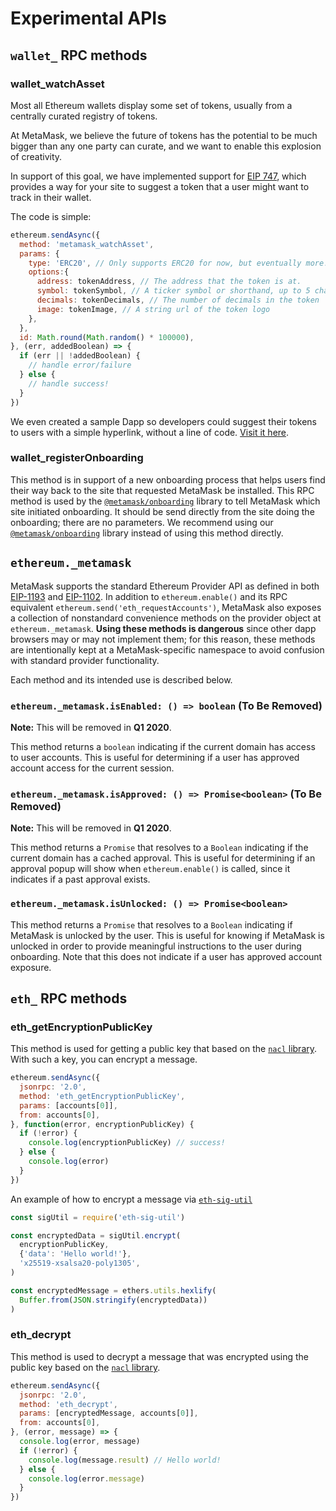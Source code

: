 # Experimental APIs

## `wallet_` RPC methods

### wallet_watchAsset

Most all Ethereum wallets display some set of tokens, usually from a centrally curated registry of tokens.

At MetaMask, we believe the future of tokens has the potential to be much bigger than any one party can curate, and we want to enable this explosion of creativity.

In support of this goal, we have implemented support for [EIP 747](https://github.com/estebanmino/EIPs/blob/master/EIPS/eip-747.md), which provides a way for your site to suggest a token that a user might want to track in their wallet.

The code is simple:

```javascript
ethereum.sendAsync({
  method: 'metamask_watchAsset',
  params: {
    type: 'ERC20', // Only supports ERC20 for now, but eventually more!
    options:{
      address: tokenAddress, // The address that the token is at.
      symbol: tokenSymbol, // A ticker symbol or shorthand, up to 5 chars.
      decimals: tokenDecimals, // The number of decimals in the token
      image: tokenImage, // A string url of the token logo
    },
  },
  id: Math.round(Math.random() * 100000),
}, (err, addedBoolean) => {
  if (err || !addedBoolean) {
    // handle error/failure
  } else {
    // handle success!
  }
})
```

We even created a sample Dapp so developers could suggest their tokens to users with a simple hyperlink, without a line of code. [Visit it here](https://github.com/MetaMask/Add-Token).

### wallet_registerOnboarding

This method is in support of a new onboarding process that helps users find their way back to the site that requested MetaMask be installed. This RPC method is used by the [`@metamask/onboarding`](https://github.com/MetaMask/metamask-onboarding) library to tell MetaMask which site initiated onboarding. It should be send directly from the site doing the onboarding; there are no parameters. We recommend using our [`@metamask/onboarding`](https://github.com/MetaMask/metamask-onboarding) library instead of using this method directly.

## `ethereum._metamask`

MetaMask supports the standard Ethereum Provider API as defined in both [EIP-1193](https://github.com/ethereum/EIPs/blob/master/EIPS/eip-1193.md) and [EIP-1102](https://github.com/ethereum/EIPs/blob/master/EIPS/eip-1102.md). In addition to `ethereum.enable()` and its RPC equivalent `ethereum.send('eth_requestAccounts')`, MetaMask also exposes a collection of nonstandard convenience methods on the provider object at `ethereum._metamask`. **Using these methods is dangerous** since other dapp browsers may or may not implement them; for this reason, these methods are intentionally kept at a MetaMask-specific namespace to avoid confusion with standard provider functionality.

Each method and its intended use is described below.

### `ethereum._metamask.isEnabled: () => boolean` (To Be Removed)

**Note:** This will be removed in **Q1 2020**.

This method returns a `boolean` indicating if the current domain has access to user accounts. This is useful for determining if a user has approved account access for the current session.

### `ethereum._metamask.isApproved: () => Promise<boolean>` (To Be Removed)

**Note:** This will be removed in **Q1 2020**.

This method returns a `Promise` that resolves to a `Boolean` indicating if the current domain has a cached approval. This is useful for determining if an approval popup will show when `ethereum.enable()` is called, since it indicates if a past approval exists.

### `ethereum._metamask.isUnlocked: () => Promise<boolean>`

This method returns a `Promise` that resolves to a `Boolean` indicating if MetaMask is unlocked by the user. This is useful for knowing if MetaMask is unlocked in order to provide meaningful instructions to the user during onboarding. Note that this does not indicate if a user has approved account exposure.

## `eth_` RPC methods

### eth_getEncryptionPublicKey

This method is used for getting a public key that based on the [`nacl` library](https://github.com/dchest/tweetnacl-js). With such a key, you can encrypt a message.

```javascript
ethereum.sendAsync({
  jsonrpc: '2.0',
  method: 'eth_getEncryptionPublicKey',
  params: [accounts[0]],
  from: accounts[0],
}, function(error, encryptionPublicKey) {
  if (!error) {
    console.log(encryptionPublicKey) // success!
  } else {
    console.log(error)
  }
})
```

An example of how to encrypt a message via [`eth-sig-util`](https://github.com/MetaMask/eth-sig-util)

```javascript
const sigUtil = require('eth-sig-util')

const encryptedData = sigUtil.encrypt(
  encryptionPublicKey,
  {'data': 'Hello world!'},
  'x25519-xsalsa20-poly1305',
)

const encryptedMessage = ethers.utils.hexlify(
  Buffer.from(JSON.stringify(encryptedData))
)
```

### eth_decrypt

This method is used to decrypt a message that was encrypted using the public key based on the [`nacl` library](https://github.com/dchest/tweetnacl-js).

```javascript
ethereum.sendAsync({
  jsonrpc: '2.0',
  method: 'eth_decrypt',
  params: [encryptedMessage, accounts[0]],
  from: accounts[0],
}, (error, message) => {
  console.log(error, message)
  if (!error) {
    console.log(message.result) // Hello world!
  } else {
    console.log(error.message)
  }
})
```
